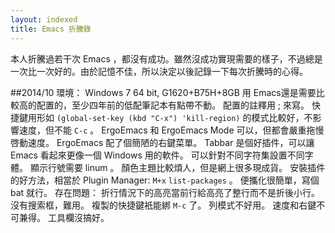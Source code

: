 ```yaml
---
layout: indexed
title: Emacs 折騰錄
---
```

本人折騰過若干次 Emacs ，都沒有成功。雖然沒成功實現需要的樣子，不過總是一次比一次好的。由於記憶不佳，所以決定以後記錄一下每次折騰時的心得。

##2014/10
環境： Windows 7 64 bit, G1620+B75H+8GB
用 Emacs還是需要比較高的配置的，至少四年前的低配筆記本有點帶不動。
配置的註釋用 ; 來寫。
快捷鍵用形如 `(global-set-key (kbd "C-x") 'kill-region)` 的模式比較好，不影響速度，但不能 `C-c` 。 ErgoEmacs 和 ErgoEmacs Mode 可以，但都會嚴重拖慢啓動速度。 ErgoEmacs 配了個簡陋的右鍵菜單。
Tabbar 是個好插件，可以讓 Emacs 看起來更像一個 Windows 用的軟件。
可以針對不同字符集設置不同字體。
顯示行號需要 linum 。
顏色主題比較煩人，但是網上很多現成貨。
安裝插件的好方法，相當於 Plugin Manager: `M+x` `list-packages` 。
便攜化很簡單，寫個 bat 就行。
存在問題：
折行情況下的高亮當前行給高亮了整行而不是折後小行。
沒有搜索框，難用。
複製的快捷鍵衹能綁 `M-c` 了。
列模式不好用。
速度和右鍵不可兼得。
工具欄沒搞好。